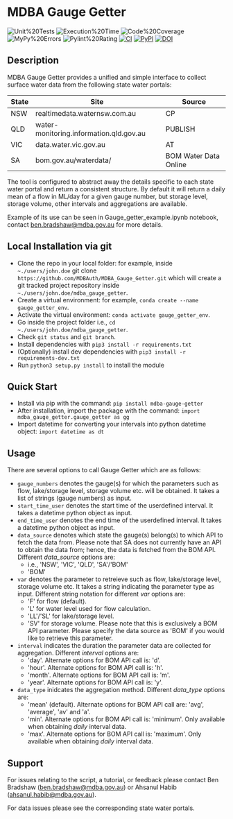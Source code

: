 # MDBA Gauge Getter

<span class="badges">

![Unit%20Tests](https://img.shields.io/badge/Unit%20Tests-100.0%25-brightgreen)
![Execution%20Time](https://img.shields.io/badge/Execution%20Time-0.63s-brightgreen)
![Code%20Coverage](https://img.shields.io/badge/Code%20Coverage-100.0-brightgreen)
![MyPy%20Errors](https://img.shields.io/badge/MyPy%20Errors-5-yellowgreen)
![Pylint%20Rating](https://img.shields.io/badge/Pylint%20Rating-7.8-green)
[![CI](https://github.com/agile-analytics-au/MDBA_Gauge_Getter/actions/workflows/tox-tests.yml/badge.svg)]()
[![PyPI](https://img.shields.io/pypi/v/mdba-gauge-getter)](https://pypi.org/project/mdba-gauge-getter/)
[![DOI](https://zenodo.org/badge/431267159.svg)](https://zenodo.org/badge/latestdoi/431267159)
</span>

## Description
MDBA Gauge Getter provides a unified and simple interface to collect surface water data from the following state water portals:


|State|Site|Source|
| --- | --- | --- |
| NSW | realtimedata.waternsw.com.au |CP|
| QLD | water-monitoring.information.qld.gov.au |PUBLISH|
| VIC | data.water.vic.gov.au |AT|
| SA  | bom.gov.au/waterdata/ | BOM Water Data Online|

The tool is configured to abstract away the details specific to each state water portal and return a consistent structure. By default it will return a daily mean of a flow in ML/day for a given gauge number, but storage level, storage volume, other intervals and aggregations are available.


Example of its use can be seen in Gauge_getter_example.ipynb notebook, contact ben.bradshaw@mdba.gov.au for more details.

## Local Installation via git

- Clone the repo in your local folder: for example, inside `~./users/john.doe` git clone `https://github.com/MDBAuth/MDBA_Gauge_Getter.git` which will create a git tracked project repository inside `~./users/john.doe/mdba_gauge_getter`.
- Create a virtual environment: for example, `conda create --name gauge_getter_env`.
- Activate the virtual environment: `conda activate gauge_getter_env`.
- Go inside the project folder i.e., `cd ~./users/john.doe/mdba_gauge_getter`.
- Check `git status` and `git branch`.
- Install dependencies with `pip3 install -r requirements.txt`
- (Optionally) install dev dependencies with `pip3 install -r requirements-dev.txt`
- Run `python3 setup.py install` to install the module

## Quick Start

- Install via pip with the command: `pip install mdba-gauge-getter`
- After installation, import the package with the command: `import mdba_gauge_getter.gauge_getter as gg`
- Import datetime for converting your intervals into python datetime object: `import datetime as dt`

## Usage

There are several options to call Gauge Getter which are as follows:
- `gauge_numbers` denotes the gauge(s) for which the parameters such as flow, lake/storage level, storage volume etc. will be obtained. It takes a list of strings (gauge numbers) as input.
- `start_time_user` denotes the start time of the userdefined interval. It takes a datetime python object as input.
- `end_time_user` denotes the end time of the userdefined interval. It takes a datetime python object as input.
- `data_source` denotes which state the gauge(s) belong(s) to which API to fetch the data from. Please note that SA does not currently have an API to obtain the data from; hence, the data is fetched from the BOM API. Different *data_source* options are:
    - <STATE> i.e., 'NSW', 'VIC', 'QLD', 'SA'/'BOM'
    - 'BOM'
- `var` denotes the parameter to retreieve such as flow, lake/storage level, storage volume etc. It takes a string indicating the parameter type as input. Different string notation for different *var* options are:
    - 'F' for flow (default).
    - 'L' for water level used for flow calculation.
    - 'LL'/'SL' for lake/storage level.
    - 'SV' for storage volume. Please note that this is exclusively a BOM API parameter. Please specify the data source as 'BOM' if you would like to retrieve this parameter. 
- `interval` indicates the duration the parameter data are collected for aggregation. Different *interval* options are:
    - 'day'. Alternate options for BOM API call is: 'd'.
    - 'hour'. Alternate options for BOM API call is: 'h'.
    - 'month'. Alternate options for BOM API call is: 'm'.
    - 'year'. Alternate options for BOM API call is: 'y'.
- `data_type` inidcates the aggregation method. Different *data_type* options are:
    - 'mean' (default). Alternate options for BOM API call are: 'avg', 'average', 'av' and 'a'.
    - 'min'. Alternate options for BOM API call is: 'minimum'. Only available when obtaining *daily* interval data.
    - 'max'. Alternate options for BOM API call is: 'maximum'. Only available when obtaining *daily* interval data.

## Support 
For issues relating to the script, a tutorial, or feedback please contact Ben Bradshaw (ben.bradshaw@mdba.gov.au) or Ahsanul Habib (ahsanul.habib@mdba.gov.au). 

For data issues please see the corresponding state water portals.
